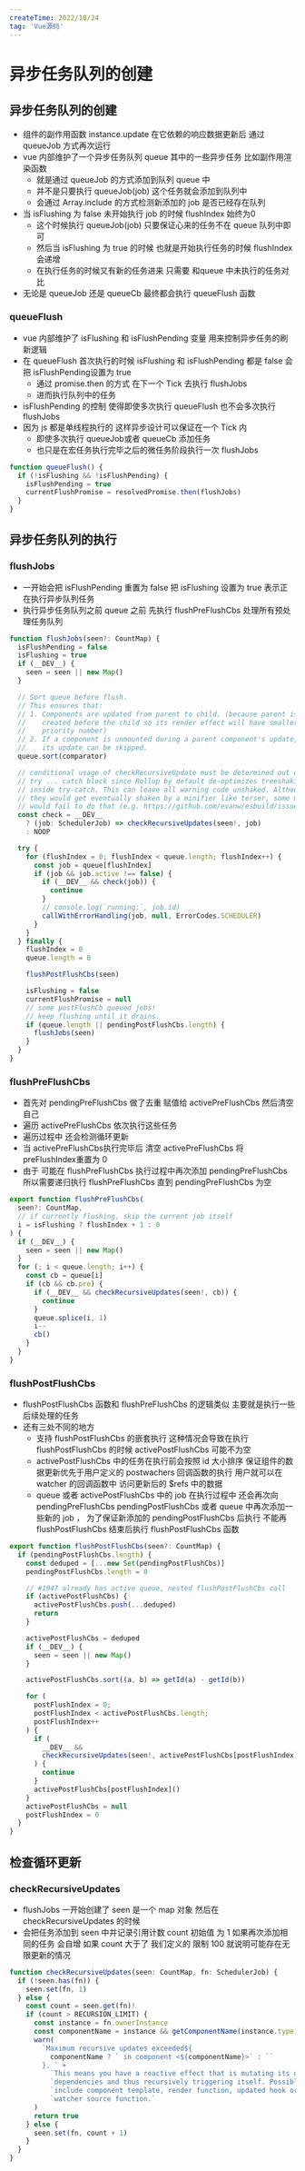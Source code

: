 ```yaml
---
createTime: 2022/10/24
tag: 'Vue源码'
---
```

# 异步任务队列的创建

## 异步任务队列的创建

* 组件的副作用函数 instance.update 在它依赖的响应数据更新后 通过 queueJob 方式再次运行
* vue 内部维护了一个异步任务队列 queue 其中的一些异步任务 比如副作用渲染函数
  * 就是通过 queueJob 的方式添加到队列 queue 中
  * 并不是只要执行 queueJob(job) 这个任务就会添加到队列中
  * 会通过 Array.include 的方式检测新添加的 job 是否已经存在队列
* 当 isFlushing 为 false 未开始执行 job 的时候  flushIndex 始终为0
  * 这个时候执行 queueJob(job) 只要保证心来的任务不在 queue 队列中即可
  * 然后当  isFlushing 为 true 的时候 也就是开始执行任务的时候  flushIndex 会递增
  * 在执行任务的时候又有新的任务进来 只需要 和queue 中未执行的任务对比
* 无论是 queueJob 还是 queueCb 最终都会执行 queueFlush 函数

### queueFlush

* vue 内部维护了 isFlushing  和 isFlushPending 变量 用来控制异步任务的刷新逻辑
* 在 queueFlush 首次执行的时候  isFlushing  和 isFlushPending 都是 false 会把  isFlushPending设置为 true
  * 通过 promise.then 的方式 在下一个 Tick 去执行 flushJobs
  * 进而执行队列中的任务
* isFlushPending 的控制 使得即使多次执行 queueFlush  也不会多次执行 flushJobs  
* 因为 js 都是单线程执行的  这样异步设计可以保证在一个 Tick 内
  * 即使多次执行 queueJob或者 queueCb 添加任务
  * 也只是在宏任务执行完毕之后的微任务阶段执行一次 flushJobs

```ts
function queueFlush() {
  if (!isFlushing && !isFlushPending) {
    isFlushPending = true
    currentFlushPromise = resolvedPromise.then(flushJobs)
  }
}
```

## 异步任务队列的执行

### flushJobs

* 一开始会把 isFlushPending 重置为 false 把 isFlushing 设置为 true 表示正在执行异步队列任务
* 执行异步任务队列之前 queue 之前 先执行 flushPreFlushCbs 处理所有预处理任务队列

```ts
function flushJobs(seen?: CountMap) {
  isFlushPending = false
  isFlushing = true
  if (__DEV__) {
    seen = seen || new Map()
  }

  // Sort queue before flush.
  // This ensures that:
  // 1. Components are updated from parent to child. (because parent is always
  //    created before the child so its render effect will have smaller
  //    priority number)
  // 2. If a component is unmounted during a parent component's update,
  //    its update can be skipped.
  queue.sort(comparator)

  // conditional usage of checkRecursiveUpdate must be determined out of
  // try ... catch block since Rollup by default de-optimizes treeshaking
  // inside try-catch. This can leave all warning code unshaked. Although
  // they would get eventually shaken by a minifier like terser, some minifiers
  // would fail to do that (e.g. https://github.com/evanw/esbuild/issues/1610)
  const check = __DEV__
    ? (job: SchedulerJob) => checkRecursiveUpdates(seen!, job)
    : NOOP

  try {
    for (flushIndex = 0; flushIndex < queue.length; flushIndex++) {
      const job = queue[flushIndex]
      if (job && job.active !== false) {
        if (__DEV__ && check(job)) {
          continue
        }
        // console.log(`running:`, job.id)
        callWithErrorHandling(job, null, ErrorCodes.SCHEDULER)
      }
    }
  } finally {
    flushIndex = 0
    queue.length = 0

    flushPostFlushCbs(seen)

    isFlushing = false
    currentFlushPromise = null
    // some postFlushCb queued jobs!
    // keep flushing until it drains.
    if (queue.length || pendingPostFlushCbs.length) {
      flushJobs(seen)
    }
  }
}
```

### flushPreFlushCbs

* 首先对 pendingPreFlushCbs 做了去重 赋值给 activePreFlushCbs 然后清空自己
* 遍历 activePreFlushCbs 依次执行这些任务
* 遍历过程中 还会检测循环更新
* 当 activePreFlushCbs执行完毕后 清空 activePreFlushCbs 将 preFlushIndex重置为 0
* 由于 可能在 flushPreFlushCbs 执行过程中再次添加 pendingPreFlushCbs 所以需要递归执行 flushPreFlushCbs 直到 pendingPreFlushCbs 为空

```ts
export function flushPreFlushCbs(
  seen?: CountMap,
  // if currently flushing, skip the current job itself
  i = isFlushing ? flushIndex + 1 : 0
) {
  if (__DEV__) {
    seen = seen || new Map()
  }
  for (; i < queue.length; i++) {
    const cb = queue[i]
    if (cb && cb.pre) {
      if (__DEV__ && checkRecursiveUpdates(seen!, cb)) {
        continue
      }
      queue.splice(i, 1)
      i--
      cb()
    }
  }
}
```

### flushPostFlushCbs

* flushPostFlushCbs 函数和 flushPreFlushCbs 的逻辑类似 主要就是执行一些后续处理的任务
* 还有三处不同的地方
  * 支持 flushPostFlushCbs 的嵌套执行 这种情况会导致在执行 flushPostFlushCbs 的时候 activePostFlushCbs 可能不为空
  * activePostFlushCbs 中的任务在执行前会按照 id 大小排序 保证组件的数据更新优先于用户定义的 postwachers 回调函数的执行 用户就可以在 watcher 的回调函数中 访问更新后的 $refs 中的数据
  * queue 或者 activePostFlushCbs 中的 job 在执行过程中 还会再次向 pendingPreFlushCbs pendingPostFlushCbs 或者 queue 中再次添加一些新的 job  ， 为了保证新添加的 pendingPostFlushCbs 后执行 不能再 flushPostFlushCbs 结束后执行   flushPostFlushCbs 函数

```ts
export function flushPostFlushCbs(seen?: CountMap) {
  if (pendingPostFlushCbs.length) {
    const deduped = [...new Set(pendingPostFlushCbs)]
    pendingPostFlushCbs.length = 0

    // #1947 already has active queue, nested flushPostFlushCbs call
    if (activePostFlushCbs) {
      activePostFlushCbs.push(...deduped)
      return
    }

    activePostFlushCbs = deduped
    if (__DEV__) {
      seen = seen || new Map()
    }

    activePostFlushCbs.sort((a, b) => getId(a) - getId(b))

    for (
      postFlushIndex = 0;
      postFlushIndex < activePostFlushCbs.length;
      postFlushIndex++
    ) {
      if (
        __DEV__ &&
        checkRecursiveUpdates(seen!, activePostFlushCbs[postFlushIndex])
      ) {
        continue
      }
      activePostFlushCbs[postFlushIndex]()
    }
    activePostFlushCbs = null
    postFlushIndex = 0
  }
}
```

## 检查循环更新

### checkRecursiveUpdates

* flushJobs 一开始创建了 seen 是一个 map 对象  然后在 checkRecursiveUpdates 的时候
* 会把任务添加到 seen 中并记录引用计数 count  初始值 为 1 如果再次添加相同的任务 会自增 如果 count 大于了 我们定义的 限制 100 就说明可能存在无限更新的情况

```ts
function checkRecursiveUpdates(seen: CountMap, fn: SchedulerJob) {
  if (!seen.has(fn)) {
    seen.set(fn, 1)
  } else {
    const count = seen.get(fn)!
    if (count > RECURSION_LIMIT) {
      const instance = fn.ownerInstance
      const componentName = instance && getComponentName(instance.type)
      warn(
        `Maximum recursive updates exceeded${
          componentName ? ` in component <${componentName}>` : ``
        }. ` +
          `This means you have a reactive effect that is mutating its own ` +
          `dependencies and thus recursively triggering itself. Possible sources ` +
          `include component template, render function, updated hook or ` +
          `watcher source function.`
      )
      return true
    } else {
      seen.set(fn, count + 1)
    }
  }
}
```
